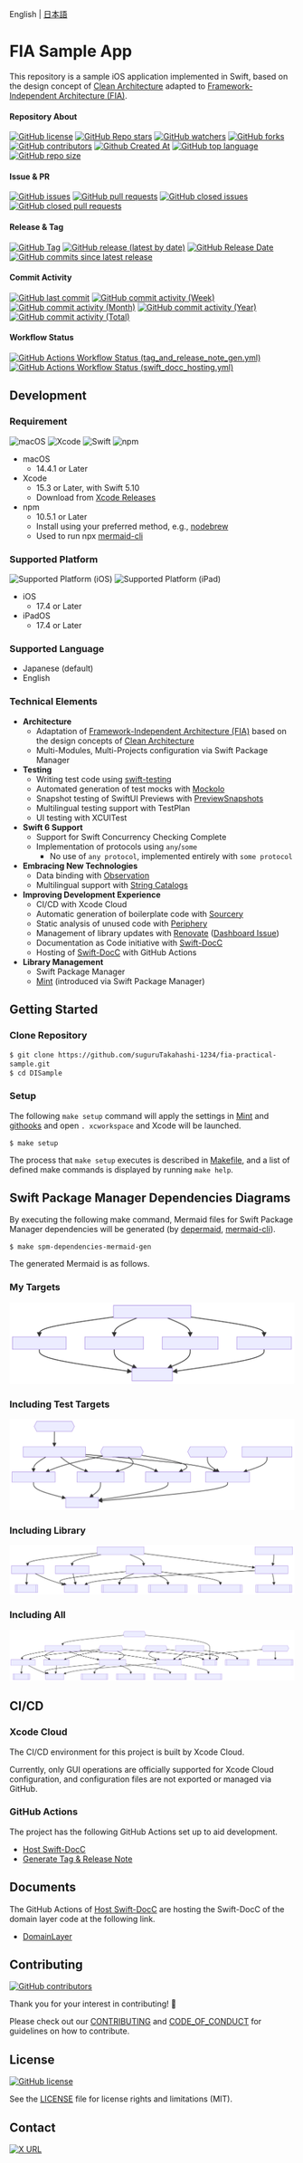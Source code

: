 
English | [日本語](./README.ja.md)

# FIA Sample App

This repository is a sample iOS application implemented in Swift, based on the design concept of [Clean Architecture](https://blog.cleancoder.com/uncle-bob/2011/11/22/Clean-Architecture.html) adapted to [Framework-Independent Architecture (FIA)](https://github.com/suguruTakahashi-1234/framework-independent-architecture).

#### Repository About
[![GitHub license](https://img.shields.io/github/license/suguruTakahashi-1234/fia-practical-sample)](https://github.com/suguruTakahashi-1234/fia-practical-sample/blob/main/LICENSE.md)
[![GitHub Repo stars](https://img.shields.io/github/stars/suguruTakahashi-1234/fia-practical-sample)](https://github.com/suguruTakahashi-1234/fia-practical-sample/stargazers)
[![GitHub watchers](https://img.shields.io/github/watchers/suguruTakahashi-1234/fia-practical-sample)](https://github.com/suguruTakahashi-1234/fia-practical-sample/watchers)
[![GitHub forks](https://img.shields.io/github/forks/suguruTakahashi-1234/fia-practical-sample)](https://github.com/suguruTakahashi-1234/fia-practical-sample/network/members)
[![GitHub contributors](https://img.shields.io/github/contributors/suguruTakahashi-1234/fia-practical-sample)](https://github.com/suguruTakahashi-1234/fia-practical-sample/graphs/contributors)
[![Github Created At](https://img.shields.io/github/created-at/suguruTakahashi-1234/fia-practical-sample)](https://github.com/suguruTakahashi-1234/fia-practical-sample/releases)
[![GitHub top language](https://img.shields.io/github/languages/top/suguruTakahashi-1234/fia-practical-sample)](https://github.com/suguruTakahashi-1234/fia-practical-sample)
[![GitHub repo size](https://img.shields.io/github/repo-size/suguruTakahashi-1234/fia-practical-sample)](https://github.com/suguruTakahashi-1234/fia-practical-sample)

#### Issue & PR

[![GitHub issues](https://img.shields.io/github/issues-raw/suguruTakahashi-1234/fia-practical-sample)](https://github.com/suguruTakahashi-1234/fia-practical-sample/issues)
[![GitHub pull requests](https://img.shields.io/github/issues-pr-raw/suguruTakahashi-1234/fia-practical-sample)](https://github.com/suguruTakahashi-1234/fia-practical-sample/pulls)
[![GitHub closed issues](https://img.shields.io/github/issues-closed-raw/suguruTakahashi-1234/fia-practical-sample)](https://github.com/suguruTakahashi-1234/fia-practical-sample/issues?q=is%3Aissue+is%3Aclosed)
[![GitHub closed pull requests](https://img.shields.io/github/issues-pr-closed-raw/suguruTakahashi-1234/fia-practical-sample)](https://github.com/suguruTakahashi-1234/fia-practical-sample/pulls?q=is%3Apr+is%3Aclosed)

#### Release & Tag

[![GitHub Tag](https://img.shields.io/github/v/tag/suguruTakahashi-1234/fia-practical-sample)](https://github.com/suguruTakahashi-1234/fia-practical-sample/tags)
[![GitHub release (latest by date)](https://img.shields.io/github/v/release/suguruTakahashi-1234/fia-practical-sample)](https://github.com/suguruTakahashi-1234/fia-practical-sample/releases)
[![GitHub Release Date](https://img.shields.io/github/release-date/suguruTakahashi-1234/fia-practical-sample)](https://github.com/suguruTakahashi-1234/fia-practical-sample/releases)
[![GitHub commits since latest release](https://img.shields.io/github/commits-since/suguruTakahashi-1234/fia-practical-sample/latest)](https://github.com/suguruTakahashi-1234/fia-practical-sample)

#### Commit Activity

[![GitHub last commit](https://img.shields.io/github/last-commit/suguruTakahashi-1234/fia-practical-sample)](https://github.com/suguruTakahashi-1234/fia-practical-sample/commits)
[![GitHub commit activity (Week)](https://img.shields.io/github/commit-activity/w/suguruTakahashi-1234/fia-practical-sample)](https://github.com/suguruTakahashi-1234/fia-practical-sample)
[![GitHub commit activity (Month)](https://img.shields.io/github/commit-activity/m/suguruTakahashi-1234/fia-practical-sample)](https://github.com/suguruTakahashi-1234/fia-practical-sample)
[![GitHub commit activity (Year)](https://img.shields.io/github/commit-activity/y/suguruTakahashi-1234/fia-practical-sample)](https://github.com/suguruTakahashi-1234/fia-practical-sample)
[![GitHub commit activity (Total)](https://img.shields.io/github/commit-activity/t/suguruTakahashi-1234/fia-practical-sample)](https://github.com/suguruTakahashi-1234/fia-practical-sample/commits)

#### Workflow Status

[![GitHub Actions Workflow Status (tag_and_release_note_gen.yml)](https://img.shields.io/github/actions/workflow/status/suguruTakahashi-1234/fia-practical-sample/tag_and_release_note_gen.yml)](https://github.com/suguruTakahashi-1234/fia-practical-sample/actions/workflows/tag_and_release_note_gen.yml)
[![GitHub Actions Workflow Status (swift_docc_hosting.yml)](https://img.shields.io/github/actions/workflow/status/suguruTakahashi-1234/fia-practical-sample/swift_docc_hosting.yml)](https://github.com/suguruTakahashi-1234/fia-practical-sample/actions/workflows/swift_docc_hosting.yml)

## Development

### Requirement

![macOS](https://img.shields.io/badge/macOS-14.4.1+-brightgreen?logo=macos)
![Xcode](https://img.shields.io/badge/Xcode-15.3-brightgreen?logo=xcode)
![Swift](https://img.shields.io/badge/Swift-5.10-brightgreen?logo=swift)
![npm](https://img.shields.io/badge/npm-10.5.0+-brightgreen?logo=npm)

- macOS
  - 14.4.1 or Later
- Xcode
  - 15.3 or Later, with Swift 5.10
  - Download from [Xcode Releases](https://xcodereleases.com)
- npm
  - 10.5.1 or Later
  - Install using your preferred method, e.g., [nodebrew](https://github.com/hokaccha/nodebrew)
  - Used to run npx [mermaid-cli](https://github.com/mermaid-js/mermaid-cli)

### Supported Platform

![Supported Platform (iOS)](https://img.shields.io/badge/iOS-17.4+-brightgreen)
![Supported Platform (iPad)](https://img.shields.io/badge/iPadOS-17.4+-brightgreen)

- iOS
  - 17.4 or Later
- iPadOS
  - 17.4 or Later

### Supported Language

- Japanese (default)
- English

### Technical Elements

- **Architecture**
  - Adaptation of [Framework-Independent Architecture (FIA)](https://github.com/suguruTakahashi-1234/framework-independent-architecture) based on the design concepts of [Clean Architecture](https://blog.cleancoder.com/uncle-bob/2011/11/22/Clean-Architecture.html)
  - Multi-Modules, Multi-Projects configuration via Swift Package Manager
- **Testing**
  - Writing test code using [swift-testing](https://github.com/apple/swift-testing)
  - Automated generation of test mocks with [Mockolo](https://github.com/uber/mockolo)
  - Snapshot testing of SwiftUI Previews with [PreviewSnapshots](https://github.com/doordash-oss/swiftui-preview-snapshots)
  - Multilingual testing support with TestPlan
  - UI testing with XCUITest
- **Swift 6 Support**
  - Support for Swift Concurrency Checking Complete
  - Implementation of protocols using `any`/`some`
    - No use of `any protocol`, implemented entirely with `some protocol`
- **Embracing New Technologies**
  - Data binding with [Observation](https://developer.apple.com/documentation/observation)
  - Multilingual support with [String Catalogs](https://developer.apple.com/documentation/xcode/localizing-and-varying-text-with-a-string-catalog)
- **Improving Development Experience**
  - CI/CD with Xcode Cloud
  - Automatic generation of boilerplate code with [Sourcery](https://github.com/krzysztofzablocki/Sourcery)
  - Static analysis of unused code with [Periphery](https://github.com/peripheryapp/periphery)
  - Management of library updates with [Renovate](https://github.com/renovatebot/renovate) ([Dashboard Issue](https://github.com/suguruTakahashi-1234/fia-practical-sample/issues/38))
  - Documentation as Code initiative with [Swift-DocC](https://www.swift.org/documentation/docc/)
  - Hosting of [Swift-DocC](https://www.swift.org/documentation/docc/) with GitHub Actions
- **Library Management**
  - Swift Package Manager
  - [Mint](https://github.com/yonaskolb/Mint) (introduced via Swift Package Manager)

## Getting Started

### Clone Repository

```shell
$ git clone https://github.com/suguruTakahashi-1234/fia-practical-sample.git
$ cd DISample
```

### Setup

The following `make setup` command will apply the settings in [Mint](https://github.com/yonaskolb/Mint) and [githooks](https://git-scm.com/docs/githooks) and open `. xcworkspace` and Xcode will be launched.

```shell
$ make setup
```

The process that `make setup` executes is described in [Makefile](./Makefile), and a list of defined make commands is displayed by running `make help`.

## Swift Package Manager Dependencies Diagrams

By executing the following make command, Mermaid files for Swift Package Manager dependencies will be generated (by [depermaid](https://github.com/daikimat/depermaid), [mermaid-cli](https://github.com/mermaid-js/mermaid-cli)).

```shell
$ make spm-dependencies-mermaid-gen
```

The generated Mermaid is as follows.

### My Targets

![My Targets Diagram](./asset/image/my_targets.svg)

### Including Test Targets

![Including Test Targets](./asset/image/test_targets.svg)

### Including Library

![Including Library](./asset/image/library_targets.svg)

### Including All

![Including All](./asset/image/all_targets.svg)

## CI/CD

### Xcode Cloud

The CI/CD environment for this project is built by Xcode Cloud.

Currently, only GUI operations are officially supported for Xcode Cloud configuration, and configuration files are not exported or managed via GitHub.

### GitHub Actions

The project has the following GitHub Actions set up to aid development.

- [Host Swift-DocC](https://github.com/suguruTakahashi-1234/fia-practical-sample/actions/workflows/swift_docc_hosting.yml)
- [Generate Tag & Release Note](https://github.com/suguruTakahashi-1234/fia-practical-sample/actions/workflows/tag_and_release_note_gen.yml)

## Documents

The GitHub Actions of [Host Swift-DocC](https://github.com/suguruTakahashi-1234/fia-practical-sample/actions/workflows/swift_docc_hosting.yml) are hosting the Swift-DocC of the domain layer code at the following link.

- [DomainLayer](https://sugurutakahashi-1234.github.io/DISample/documentation/domainlayer/)

## Contributing

[![GitHub contributors](https://img.shields.io/github/contributors/suguruTakahashi-1234/fia-practical-sample)](https://github.com/suguruTakahashi-1234/fia-practical-sample/graphs/contributors)

Thank you for your interest in contributing! 🌟

Please check out our [CONTRIBUTING](./CONTRIBUTING.md) and [CODE_OF_CONDUCT](./CODE_OF_CONDUCT.md) for guidelines on how to contribute.

## License

[![GitHub license](https://img.shields.io/github/license/suguruTakahashi-1234/fia-practical-sample)](https://github.com/suguruTakahashi-1234/fia-practical-sample/blob/main/LICENSE.md)

See the [LICENSE](./LICENSE.md) file for license rights and limitations (MIT).

## Contact

[![X URL](https://img.shields.io/twitter/url?url=https%3A%2F%2Ftwitter.com%2Fikuraikuraaaaaa)](https://twitter.com/ikuraikuraaaaaa)
